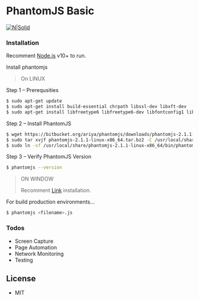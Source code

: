 # PhantomJS Basic

[![N|Solid](https://3.bp.blogspot.com/-kWmj88eUmnM/WxwBfxH1_mI/AAAAAAAAB-A/v08FQI35Ka0HDAMvPteeGbYVV3yAhV8dwCLcBGAs/s1600/2.png)](https://vanhocpham.blogspot.com/)

### Installation

Recomment [Node.js](https://nodejs.org/) v10+ to run.

Install phantomjs

> On LINUX
>
Step 1 – Prerequsities

```sh
$ sudo apt-get update
$ sudo apt-get install build-essential chrpath libssl-dev libxft-dev
$ sudo apt-get install libfreetype6 libfreetype6-dev libfontconfig1 libfontconfig1-dev
```
Step 2 – Install PhantomJS

```sh
$ wget https://bitbucket.org/ariya/phantomjs/downloads/phantomjs-2.1.1-linux-x86_64.tar.bz2
$ sudo tar xvjf phantomjs-2.1.1-linux-x86_64.tar.bz2 -C /usr/local/share/
$ sudo ln -sf /usr/local/share/phantomjs-2.1.1-linux-x86_64/bin/phantomjs /usr/local/bin
```

Step 3 – Verify PhantomJS Version

```sh
$ phantomjs --version
```

> ON WINDOW
>
>Recomment [Link](https://www.youtube.com/watch?v=lg_8K_QsrLQ) installation.



For build production environments...

```sh
$ phantomjs <filename>.js
```


### Todos

 - Screen Capture
 - Page Automation
 - Network Monitoring
 - Testing
 

License
----
- MIT


